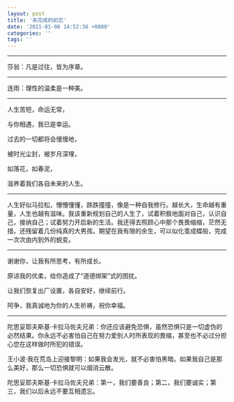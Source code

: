 ```yaml
---
layout: post
title: '未完成的初恋'
date: '2021-01-06 14:52:36 +0800'
categories: ''
tags: ''
---
```

- - -

莎翁：凡是过往，皆为序章。

- - -

连雨：理性的温柔是一种美。

- - -

人生苦短，命运无常，

与你相遇，我已是幸运。

过去的一切都将会慢慢地，

被时光尘封，被岁月深埋，

如落花，如春泥，

滋养着我们各自未来的人生。

- - -

人生好似马拉松，懵懵懂懂，跌跌撞撞，像是一种自我修行。越长大，生命越有重量，人生也越有滋味。我该重新规划自己的人生了，试着积极地面对自己，认识自己，接纳自己；试着努力开启新的生活。我还得去照顾心中那个畏畏缩缩，茫然无措，还残留着几份纯真的大男孩。期望在我有限的余生，可以似化茧成蝶般，完成一次次由内到外的蜕变。

- - -

谢谢你，让我有所思考，有所成长。

原谅我的优柔，给你造成了“道德绑架”式的困扰。

让我们恢复出厂设置，各自安好，继续前行。

阿争，我真诚地为你的人生祈祷，祝你幸福。

- - -

陀思妥耶夫斯基·卡拉马佐夫兄弟：你还应该避免恐惧，虽然恐惧只是一切虚伪的必然结果。你永远不必害怕自己在努力爱别人时所表现的畏缩，甚至也不必过分担心您在这样做时所犯的错误。

王小波·我在荒岛上迎接黎明：如果我会发光，就不必害怕黑暗。如果我自己是那么美好，那么一切恐惧就可以烟消云散。

陀思妥耶夫斯基·卡拉马佐夫兄弟：第一，我们要善良；第二，我们要诚实；第三，我们以后永远不要互相遗忘。
